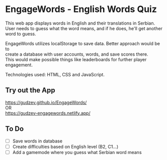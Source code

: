 # EngageWords - English Words Quiz   
 
This web app displays words in English and their translations in Serbian.   
User needs to guess what the word means, and if he does, he'll get another word to guess.   
 
EngageWords utilizes localStorage to save data. Better approach would be to    
create a database with user accounts, words, and save scores there.     
This would make possible things like leaderboards for further player engagement.   
 
Technologies used: HTML, CSS and JavaScript.
 
## Try out the App
https://gudzev.github.io/EngageWords/   
OR   
https://gudzev-engagewords.netlify.app/   
 
## To Do
 
- [ ] Save words in database   
- [ ] Create difficulties based on English level (B2, C1...)   
- [ ] Add a gamemode where you guess what Serbian word means   
